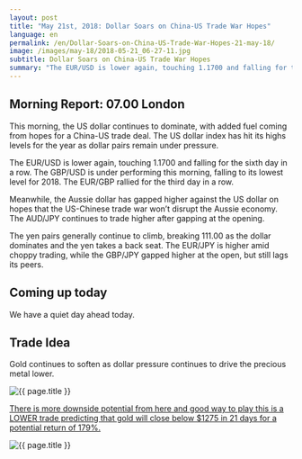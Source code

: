 ```yaml
---
layout: post
title: "May 21st, 2018: Dollar Soars on China-US Trade War Hopes"
language: en
permalink: /en/Dollar-Soars-on-China-US-Trade-War-Hopes-21-may-18/
image: /images/may-18/2018-05-21_06-27-11.jpg
subtitle: Dollar Soars on China-US Trade War Hopes
summary: "The EUR/USD is lower again, touching 1.1700 and falling for the sixth day in a row. The GBP/USD is under performing this morning, falling to its lowest level for 2018. The EUR/GBP rallied for the third day in a row"
---
```

## Morning Report: 07.00 London

This morning, the US dollar continues to dominate, with added fuel coming from hopes for a China-US trade deal. The US dollar index has hit its highs levels for the year as dollar pairs remain under pressure. 

The EUR/USD is lower again, touching 1.1700 and falling for the sixth day in a row. The GBP/USD is under performing this morning, falling to its lowest level for 2018. The EUR/GBP rallied for the third day in a row. 

Meanwhile, the Aussie dollar has gapped higher against the US dollar on hopes that the US-Chinese trade war won’t disrupt the Aussie economy. The AUD/JPY continues to trade higher after gapping at the opening. 

The yen pairs generally continue to climb, breaking 111.00 as the dollar dominates and the yen takes a back seat. The EUR/JPY is higher amid choppy trading, while the GBP/JPY gapped higher at the open, but still lags its peers. 

## Coming up today

We have a quiet day ahead today.

## Trade Idea

Gold continues to soften as dollar pressure continues to drive the precious metal lower. 

<img class="post-image" src="{{ site.url }}/images/may-18/2018-05-21_06-27-11.jpg" alt="{{ page.title }}" title="{{ page.title }}">

<a href="%LINK%%?currency=GBP&market=commodities&underlying=frxXAUUSD&formname=higherlower&duration_amount=21&duration_units=d&expiry_type=duration&amount=10&amount_type=payout&barrier=1275" target="_blank">There is more downside potential from here and  good way to play this is a LOWER trade predicting that gold will close below $1275 in 21 days for a potential return of 179%.</a>

<img class="post-image" src="{{ site.url }}/images/may-18/2018-05-21_06-28-50.jpg" alt="{{ page.title }}" title="{{ page.title }}">

